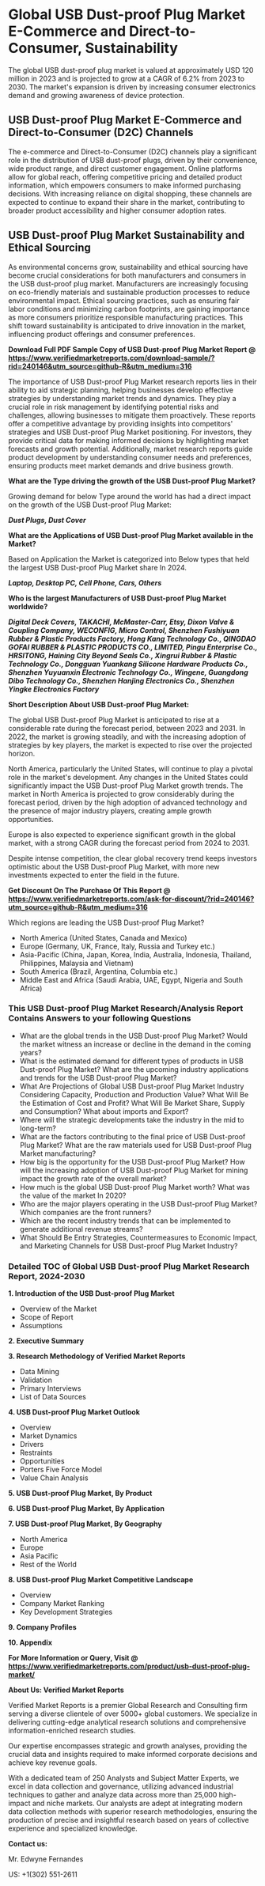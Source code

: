 <h1>Global USB Dust-proof Plug Market E-Commerce and Direct-to-Consumer, Sustainability</h1><p class=""><p>The global USB dust-proof plug market is valued at approximately USD 120 million in 2023 and is projected to grow at a CAGR of 6.2% from 2023 to 2030. The market's expansion is driven by increasing consumer electronics demand and growing awareness of device protection.</p><h2>USB Dust-proof Plug Market E-Commerce and Direct-to-Consumer (D2C) Channels</h2><p>The e-commerce and Direct-to-Consumer (D2C) channels play a significant role in the distribution of USB dust-proof plugs, driven by their convenience, wide product range, and direct customer engagement. Online platforms allow for global reach, offering competitive pricing and detailed product information, which empowers consumers to make informed purchasing decisions. With increasing reliance on digital shopping, these channels are expected to continue to expand their share in the market, contributing to broader product accessibility and higher consumer adoption rates.</p><h2>USB Dust-proof Plug Market Sustainability and Ethical Sourcing</h2><p>As environmental concerns grow, sustainability and ethical sourcing have become crucial considerations for both manufacturers and consumers in the USB dust-proof plug market. Manufacturers are increasingly focusing on eco-friendly materials and sustainable production processes to reduce environmental impact. Ethical sourcing practices, such as ensuring fair labor conditions and minimizing carbon footprints, are gaining importance as more consumers prioritize responsible manufacturing practices. This shift toward sustainability is anticipated to drive innovation in the market, influencing product offerings and consumer preferences.</p></p><p class=""><strong>Download Full PDF Sample Copy of USB Dust-proof Plug Market Report @ <a href="https://www.verifiedmarketreports.com/download-sample/?rid=240146&utm_source=github-R&utm_medium=316" target="_blank">https://www.verifiedmarketreports.com/download-sample/?rid=240146&utm_source=github-R&utm_medium=316</a></strong></p><p>The importance of&nbsp;USB Dust-proof Plug Market research reports lies in their ability to aid strategic planning, helping businesses develop effective strategies by understanding market trends and dynamics. They play a crucial role in risk management by identifying potential risks and challenges, allowing businesses to mitigate them proactively. These reports offer a competitive advantage by providing insights into competitors' strategies and USB Dust-proof Plug Market positioning. For investors, they provide critical data for making informed decisions by highlighting market forecasts and growth potential. Additionally, market research reports guide product development by understanding consumer needs and preferences, ensuring products meet market demands and drive business growth.</p><p><strong>What are the&nbsp;Type driving the growth of the USB Dust-proof Plug Market?</strong></p><p id="" class="">Growing demand for below Type around the world has had a direct impact on the growth of the USB Dust-proof Plug Market:</p><p class=""><em><strong>Dust Plugs, Dust Cover</strong></em></p><p class=""><strong>What are the&nbsp;Applications&nbsp;of USB Dust-proof Plug Market available in the Market?</strong></p><p id="" class="">Based on Application the Market is categorized into Below types that held the largest USB Dust-proof Plug Market share In 2024.</p><p class=""><em><strong>Laptop, Desktop PC, Cell Phone, Cars, Others</strong></em></p><p class=""><strong>Who is the largest Manufacturers of USB Dust-proof Plug Market worldwide?</strong></p><p><em><strong>Digital Deck Covers, TAKACHI, McMaster-Carr, Etsy, Dixon Valve & Coupling Company, WECONFIG, Micro Control, Shenzhen Fushiyuan Rubber & Plastic Products Factory, Hong Kang Technology Co., QINGDAO GOFAI RUBBER & PLASTIC PRODUCTS CO., LIMITED, Pingu Enterprise Co., HRSITONG, Haining City Beyond Seals Co., Xingrui Rubber & Plastic Technology Co., Dongguan Yuankang Silicone Hardware Products Co., Shenzhen Yuyuanxin Electronic Technology Co., Wingene, Guangdong Dibo Technology Co., Shenzhen Hanjing Electronics Co., Shenzhen Yingke Electronics Factory</strong></em></p><p id="" class=""><strong>Short Description About USB Dust-proof Plug Market:</strong></p><p>The global USB Dust-proof Plug Market is anticipated to rise at a considerable rate during the forecast period, between 2023 and 2031. In 2022, the market is growing steadily, and with the increasing adoption of strategies by key players, the market is expected to rise over the projected horizon.</p><p>North America, particularly the United States, will continue to play a pivotal role in the market's development. Any changes in the United States could significantly impact the USB Dust-proof Plug Market growth trends. The market in North America is projected to grow considerably during the forecast period, driven by the high adoption of advanced technology and the presence of major industry players, creating ample growth opportunities.</p><p>Europe is also expected to experience significant growth in the global market, with a strong CAGR during the forecast period from 2024 to 2031.</p><p>Despite intense competition, the clear global recovery trend keeps investors optimistic about the USB Dust-proof Plug Market, with more new investments expected to enter the field in the future.</p><p id="" class=""><strong>Get Discount On The Purchase Of This Report @ <a href="https://www.verifiedmarketreports.com/ask-for-discount/?rid=240146?utm_source=github-R&utm_medium=316" target="_blank">https://www.verifiedmarketreports.com/ask-for-discount/?rid=240146?utm_source=github-R&utm_medium=316</a></strong></p><p class="">Which regions are leading the USB Dust-proof Plug Market?</p><ul><li>North America (United States, Canada and Mexico)</li><li>Europe (Germany, UK, France, Italy, Russia and Turkey etc.)</li><li>Asia-Pacific (China, Japan, Korea, India, Australia, Indonesia, Thailand, Philippines, Malaysia and Vietnam)</li><li>South America (Brazil, Argentina, Columbia etc.)</li><li>Middle East and Africa (Saudi Arabia, UAE, Egypt, Nigeria and South Africa)</li></ul><h3 id="" class="">This USB Dust-proof Plug Market Research/Analysis Report Contains Answers to your following Questions</h3><ul><li>What are the global trends in the USB Dust-proof Plug Market? Would the market witness an increase or decline in the demand in the coming years?</li><li>What is the estimated demand for different types of products in USB Dust-proof Plug Market? What are the upcoming industry applications and trends for the USB Dust-proof Plug Market?</li><li>What Are Projections of Global USB Dust-proof Plug Market Industry Considering Capacity, Production and Production Value? What Will Be the Estimation of Cost and Profit? What Will Be Market Share, Supply and Consumption? What about imports and Export?</li><li>Where will the strategic developments take the industry in the mid to long-term?</li><li>What are the factors contributing to the final price of USB Dust-proof Plug Market? What are the raw materials used for USB Dust-proof Plug Market manufacturing?</li><li>How big is the opportunity for the USB Dust-proof Plug Market? How will the increasing adoption of USB Dust-proof Plug Market for mining impact the growth rate of the overall market?</li><li>How much is the global USB Dust-proof Plug Market worth? What was the value of the market In 2020?</li><li>Who are the major players operating in the USB Dust-proof Plug Market? Which companies are the front runners?</li><li>Which are the recent industry trends that can be implemented to generate additional revenue streams?</li><li>What Should Be Entry Strategies, Countermeasures to Economic Impact, and Marketing Channels for USB Dust-proof Plug Market Industry?</li></ul><h3 id="" class="">Detailed TOC of Global USB Dust-proof Plug Market Research Report, 2024-2030</h3><p id="" class=""><strong>1. Introduction of the USB Dust-proof Plug Market</strong></p><ul><li>Overview of the Market</li><li>Scope of Report</li><li>Assumptions</li></ul><p id="" class=""><strong>2. Executive Summary</strong></p><p id="" class=""><strong>3. Research Methodology of Verified Market Reports</strong></p><ul><li>Data Mining</li><li>Validation</li><li>Primary Interviews</li><li>List of Data Sources</li></ul><p id="" class=""><strong>4. USB Dust-proof Plug Market Outlook</strong></p><ul><li>Overview</li><li>Market Dynamics</li><li>Drivers</li><li>Restraints</li><li>Opportunities</li><li>Porters Five Force Model</li><li>Value Chain Analysis</li></ul><p id="" class=""><strong>5. USB Dust-proof Plug Market, By Product</strong></p><p id="" class=""><strong>6. USB Dust-proof Plug Market, By Application</strong></p><p id="" class=""><strong>7. USB Dust-proof Plug Market, By Geography</strong></p><ul><li>North America</li><li>Europe</li><li>Asia Pacific</li><li>Rest of the World</li></ul><p id="" class=""><strong>8. USB Dust-proof Plug Market Competitive Landscape</strong></p><ul><li>Overview</li><li>Company Market Ranking</li><li>Key Development Strategies</li></ul><p id="" class=""><strong>9. Company Profiles</strong></p><p id="" class=""><strong>10. Appendix</strong></p><p id="" class=""><strong>For More Information or Query, Visit @ <a href="https://www.verifiedmarketreports.com/product/usb-dust-proof-plug-market/" target="_blank">https://www.verifiedmarketreports.com/product/usb-dust-proof-plug-market/</a></strong></p><p id="" class=""><strong>About Us: Verified Market Reports</strong></p><p id="" class="">Verified Market Reports is a premier Global Research and Consulting firm serving a diverse clientele of over 5000+ global customers. We specialize in delivering cutting-edge analytical research solutions and comprehensive information-enriched research studies.</p><p id="" class="">Our expertise encompasses strategic and growth analyses, providing the crucial data and insights required to make informed corporate decisions and achieve key revenue goals.</p><p id="" class="">With a dedicated team of 250 Analysts and Subject Matter Experts, we excel in data collection and governance, utilizing advanced industrial techniques to gather and analyze data across more than 25,000 high-impact and niche markets. Our analysts are adept at integrating modern data collection methods with superior research methodologies, ensuring the production of precise and insightful research based on years of collective experience and specialized knowledge.</p><p id="" class=""><strong>Contact us:</strong></p><p id="" class="">Mr. Edwyne Fernandes</p><p id="" class="">US: +1(302) 551-2611</p>